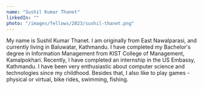 ```yaml
---
name: "Sushil Kumar Thanet"
linkedIn: ""
photo: "/images/fellows/2023/sushil-thanet.png"
---
```


My name is Sushil Kumar Thanet. I am originally from East Nawalparasi, and currently living in Baluwatar, Kathmandu. I have completed my Bachelor's degree in Information Management from KIST College of Management, Kamalpokhari. Recently, I have completed an internship in the US Embassy, Kathmandu. I have been very enthusiastic about computer science and technologies since my childhood. Besides that, I also like to play games - physical or virtual, bike rides, swimming, fishing.
